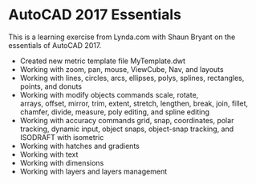 # AutoCAD 2017 Essentials

This is a learning exercise from Lynda.com with Shaun Bryant on the essentials of AutoCAD 2017.

* Created new metric template file MyTemplate.dwt
* Working with zoom, pan, mouse, ViewCube, Nav, and layouts
* Working with lines, circles, arcs, ellipses, polys,
  splines, rectangles, points, and donuts
* Working with modify objects commands scale, rotate,   
  arrays, offset, mirror, trim, extent, stretch, lengthen,
  break, join, fillet, chamfer, divide, measure, poly editing, and spline editing
* Working with accuracy commands grid, snap, coordinates,
  polar tracking, dynamic input, object snaps, object-snap tracking, and ISODRAFT with isometric
* Working with hatches and gradients
* Working with text
* Working with dimensions
* Working with layers and layers management
